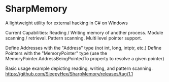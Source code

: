 # SharpMemory
A lightweight utility for external hacking in C# on Windows


Current Capabilities:
Reading / Writing memory of another process.
Module scanning / retrieval.
Pattern scanning.
Multi level pointer support.

Define Addresses with the "Address" type (not int, long, intptr, etc.)
Define Pointers with the "MemoryPointer<T>" type (use the MemoryPointer.AddressBeingPointedTo property to resolve a given pointer)

Basic usage example depicting reading, writing, and pattern scanning.
https://github.com/SleepyHex/SharpMemory/releases/tag/1.1
